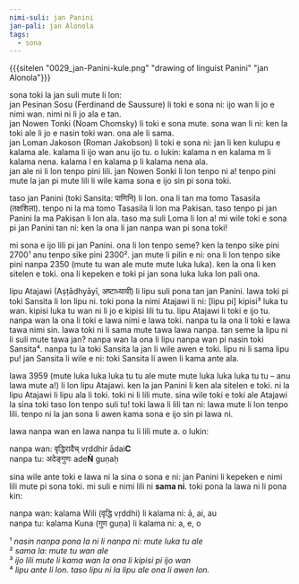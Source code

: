 ```yaml
---
nimi-suli: jan Panini
jan-pali: jan Alonola
tags:
  - sona
---
```

{{{sitelen "0029_jan-Panini-kule.png" "drawing of linguist Panini" "jan Alonola"}}}

sona toki la jan suli mute li lon:  
jan Pesinan Sosu (Ferdinand de Saussure) li toki e sona ni: ijo wan li jo e nimi wan. nimi ni li jo ala e tan.  
jan Nowen Tonki (Noam Chomsky) li toki e sona mute. sona wan li ni: ken la toki ale li jo e nasin toki wan. ona ale li sama.   
jan Loman Jakoson (Roman Jakobson) li toki e sona ni: jan li ken kulupu e kalama ale. kalama li ijo wan anu ijo tu. o lukin: kalama n en kalama m li kalama nena. kalama l en kalama p li kalama nena ala.  
jan ale ni li lon tenpo pini lili. jan Nowen Sonki li lon tenpo ni a! tenpo pini mute la jan pi mute lili li wile kama sona e ijo sin pi sona toki. 

taso jan Panini (toki Sansita: पाणिनि) li lon. ona li tan ma tomo Tasasila (तक्षशिला). tenpo ni la ma tomo Tasasila li lon ma Pakisan. taso tenpo pi jan Panini la ma Pakisan li lon ala. taso ma suli Loma li lon a! mi wile toki e sona pi jan Panini tan ni: ken la ona li jan nanpa wan pi sona toki!

mi sona e ijo lili pi jan Panini. ona li lon tenpo seme? ken la tenpo sike pini 2700¹ anu tenpo sike pini 2300². jan mute li pilin e ni: ona li lon tenpo sike pini nanpa 2350 (mute tu wan ale mute mute luka luka). ken la ona li ken sitelen e toki. ona li kepeken e toki pi jan sona luka luka lon pali ona. 

lipu Atajawi (Aṣṭādhyāyī, अष्टाध्यायी) li lipu suli pona tan jan Panini. lawa toki pi toki Sansita li lon lipu ni. toki pona la nimi Atajawi li ni: [lipu pi] kipisi³ luka tu wan. kipisi luka tu wan ni li jo e kipisi lili tu tu. lipu Atajawi li toki e ijo tu. nanpa wan la ona li toki e lawa nimi e lawa toki. nanpa tu la ona li toki e lawa tawa nimi sin. lawa toki ni li sama mute tawa lawa nanpa. tan seme la lipu ni li suli mute tawa jan? nanpa wan la ona li lipu nanpa wan pi nasin toki Sansita⁴. nanpa tu la toki Sansita la jan li wile awen e toki. lipu ni li sama lipu pu! jan Sansita li wile e ni: toki Sansita li awen li kama ante ala.

lawa 3959 (mute luka luka luka tu tu ale mute mute luka luka luka tu tu – anu lawa mute a!) li lon lipu Atajawi. ken la jan Panini li ken ala sitelen e toki. ni la lipu Atajawi li lipu ala li toki. toki ni li lili mute. sina wile toki e toki ale Atajawi la sina toki taso lon tenpo suli tu! toki lawa li lili tan ni: lawa mute li lon tenpo lili. tenpo ni la jan sona li awen kama sona e ijo sin pi lawa ni. 


lawa nanpa wan en lawa nanpa tu li lili mute a. o lukin:

nanpa wan:  वृद्धिरादैच्	  vṛddhir ādai**C**  
nanpa tu:	  अदेङ्गुणः	  ade**Ṅ** guṇaḥ  

sina wile ante toki e lawa ni la sina o sona e ni: jan Panini li kepeken e nimi lili mute pi sona toki. mi suli e nimi lili ni **sama ni**. toki pona la lawa ni li pona kin:

nanpa wan:  kalama Wili (वृद्धि vṛddhi) li kalama ni: ā, ai, au  
nanpa tu:  	kalama Kuna (गुण guṇa) li kalama ni: a, e, o

¹ *nasin nanpa pona la ni li nanpa ni: mute luka tu ale*  
² *sama la: mute tu wan ale*  
³ *ijo lili mute li kama wan la ona li kipisi pi ijo wan*  
⁴ *lipu ante li lon. taso lipu ni la lipu ale ona li awen lon.*
